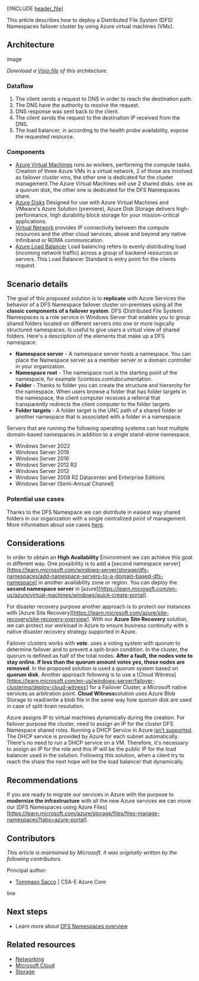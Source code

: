 [!INCLUDE [header_file](../../../includes/sol-idea-header.md)]
 
This article describes how to deploy a Distributed File System (DFS) Namespaces failover cluster by using Azure virtual machines (VMs).

## Architecture

image

*Download a [Visio file](https://arch-center.azureedge.net/[file-name].vsdx) of this architecture.*

### Dataflow
 
1. The client sends a request to DNS in order to reach the destination path.
1. The DNS have the authority to resolve the request.
1. DNS response was sent back to the client.
1. The client sends the request to the destination IP received from the DNS.
1. The load balancer, in according to the health probe availability, expose the requested resource.

### Components
 
* [Azure Virtual Machines](https://azure.microsoft.com/services/virtual-machines) runs as workers, performing the compute tasks. Creation of three Azure VMs in a virtual network, 2 of those are involved as failover cluster vms, the other one is dedicated for the cluster management.The Azure Virtual Machines will use 2 shared disks. one as a quorum disk, the other one is dedicated for the DFS Namespaces share.
* [Azure Disks](https://azure.microsoft.com/products/storage/disks) Designed for use with Azure Virtual Machines and VMware's Azure Solution (premiere), Azure Disk Storage delivers high-performance, high durability block storage for your mission-critical applications.
* [Virtual Network](https://azure.microsoft.com/services/virtual-network) provides IP connectivity between the compute resources and the other cloud services, above and beyond any native Infiniband or RDMA communication.
* [Azure Load Balancer](https://azure.microsoft.com/products/load-balancer/#overview) Load balancing refers to evenly distributing load (incoming network traffic) across a group of backend resources or servers. This Load Balancer Standard is entry point for the clients request.
 
## Scenario details
 
The goal of this proposed solution is to **replicate** with Azure Services the behavior of a DFS Namespace failover cluster on-premises using all the **classic components of a failover system**. DFS (Distributed File System) Namespaces is a role service in Windows Server that enables you to group shared folders located on different servers into one or more logically structured namespaces. Is useful to give users a virtual view of shared folders. Here's a description of the elements that make up a DFS namespace:

- **Namespace server** - A namespace server hosts a namespace. You can place the Namespace server as a member server or a domain controller in your organization.
- **Namespace root** - The namespace root is the starting point of the namespace, for example \\\\contoso.com\\documentation.
- **Folder** - Thanks to folder you can create the structure and hierarchy for the namespace. When users browse a folder that has folder targets in the namespace, the client computer receives a referral that transparently redirects the client computer to the folder targets.
- **Folder targets** - A folder target is the UNC path of a shared folder or another namespace that is associated with a folder in a namespace.
 
Servers that are running the following operating systems can host multiple domain-based namespaces in addition to a single stand-alone namespace.

- Windows Server 2022
- Windows Server 2019
- Windows Server 2016
- Windows Server 2012 R2
- Windows Server 2012
- Windows Server 2008 R2 Datacenter and Enterprise Editions
- Windows Server (Semi-Annual Channel)

### Potential use cases
 
Thanks to the DFS Namespace we can distribute in easiest way shared folders in our organization with a single centralized point of management. More information about use cases [here](https://learn.microsoft.com/openspecs/windows_protocols/ms-fsmod/b9527bb7-5280-4901-bc9b-97513996955a).

## Considerations
 
In order to obtain an **High Availability** Environment we can achieve this goal in different way. One possibility is to add a [second namespace server][https://learn.microsoft.com/windows-server/storage/dfs-namespaces/add-namespace-servers-to-a-domain-based-dfs-namespace] in another availability zone or region. You can deploy the **second namespace server** in [azure][https://learn.microsoft.com/en-us/azure/virtual-machines/windows/quick-create-portal]. 

For disaster recovery purpose another approach is to protect our instances with [Azure Site Recovery][https://learn.microsoft.com/azure/site-recovery/site-recovery-overview]. With our **Azure Site Recovery** solution, we can protect our workload in Azure to ensure business continuity with a native disaster recovery strategy supported in Azure.

Failover clusters works with **vote**. uses a voting system with quorum to determine failover and to prevent a split-brain condition. In the cluster, the quorum is defined as half of the total nodes. **After a fault, the nodes vote to stay online. If less than the quorum amount votes yes, those nodes are removed**. In the proposed solution is used a quorum system based on **quorum disk**. Another approach following is to use a [Cloud Witness][https://learn.microsoft.com/en-us/windows-server/failover-clustering/deploy-cloud-witness] for a Failover Cluster, a Microsoft native services as arbitration point. **Cloud Witness**solution uses Azure Blob Storage to read/write a blob file in the same way how quorum disk are used in case of split-brain resolution. 

Azure assigns IP to virtual machines dynamically during the creation.  For failover purpose the cluster, need to assign an IP for the cluster DFS Namespace shared roles. Running a DHCP Service in Azure [isn't supported](https://learn.microsoft.com/azure/virtual-network/virtual-networks-faq#what-protocols-can-i-use-within-vnets). The DHCP service is provided by Azure for each subnet automatically. There's no need to run a DHCP service on a VM. Therefore, it's necessary to assign an IP for the role and this IP will be the public IP for the load balancer used in the solution. Following this solution, when a client try to reach the share the next hope will be the load balancer that dynamically.
 
## Recommendations
 
If you are ready to migrate our services in Azure with the purpose to **modernize the infrastructure** with all the new Azure services we can move our [DFS Namespaces using Azure Files][https://learn.microsoft.com/azure/storage/files/files-manage-namespaces?tabs=azure-portal].

## Contributors
 
*This article is maintained by Microsoft. It was originally written by the following contributors.*
 
Principal author:
 
 * [Tommaso Sacco](https://www.linkedin.com/in/tommasosaccoit/) | CSA-E Azure Core

line 

## Next steps
 
* Learn more about [DFS Namespaces overview](https://learn.microsoft.com/windows-server/storage/dfs-namespaces/dfs-overview)
 
## Related resources
 
* [Networking](/docs/guide/networking/networking-start-here.md)
* [Microsoft Cloud](/docs/guide/microsoft-cloud/overview.md)
* [Storage](/docs/guide/storage/storage-start-here.md)

